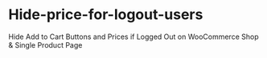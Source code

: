 # Hide-price-for-logout-users
Hide Add to Cart Buttons and Prices if Logged Out on WooCommerce Shop &amp; Single Product Page
